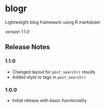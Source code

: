 # blogr

Lightweight blog framework using R markdown

*version 1.1.0*

## Release Notes

### 1.1.0

* Changed layout for `post_search()` results
* Added style to tags in `post_search()`

### 1.0.0

* Initial release with basic functionality
